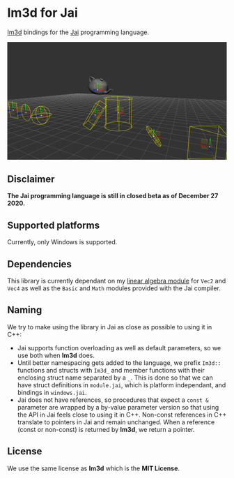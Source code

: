 # Im3d for Jai
[Im3d](https://github.com/john-chapman/im3d) bindings for the [Jai](https://youtu.be/TH9VCN6UkyQ) programming language.

![Screensot](docs/screenshot.png)

## Disclaimer
**The Jai programming language is still in closed beta as of December 27 2020.**

## Supported platforms
Currently, only Windows is supported.

## Dependencies
This library is currently dependant on my [linear algebra module](https://github.com/ostef/jai-modules) for `Vec2` and `Vec4` as well as the `Basic` and `Math` modules provided with the Jai compiler.

## Naming
We try to make using the library in Jai as close as possible to using it in C++:
* Jai supports function overloading as well as default parameters, so we use both when **Im3d** does.
* Until better namespacing gets added to the language, we prefix `Im3d::` functions and structs with `Im3d_` and member functions with their enclosing struct name separated by a `_`. This is done so that we can have struct definitions in `module.jai`, which is platform independant, and bindings in `windows.jai`.
* Jai does not have references, so procedures that expect a `const &` parameter are wrapped by a by-value parameter version so that using the API in Jai feels close to using it in C++. Non-const references in C++ translate to pointers in Jai and remain unchanged. When a reference (const or non-const) is returned by **Im3d**, we return a pointer.

## License
We use the same license as **Im3d** which is the **MIT License**.
